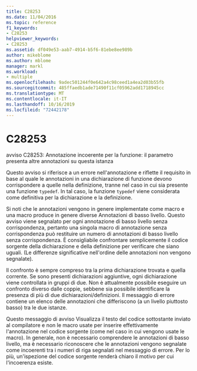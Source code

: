```yaml
---
title: C28253
ms.date: 11/04/2016
ms.topic: reference
f1_keywords:
- C28253
helpviewer_keywords:
- C28253
ms.assetid: df049e53-aab7-4914-b5f6-81ebe8ee989b
author: mikeblome
ms.author: mblome
manager: markl
ms.workload:
- multiple
ms.openlocfilehash: 9adec501244f0e642a4c98ceed1a4ea2d03b55fb
ms.sourcegitcommit: 485ffaedb1ade71490f11cf05962add1718945cc
ms.translationtype: MT
ms.contentlocale: it-IT
ms.lasthandoff: 10/16/2019
ms.locfileid: "72442178"
---
```

# <a name="c28253"></a>C28253
avviso C28253: Annotazione incoerente per la funzione: il parametro presenta altre annotazioni su questa istanza

 Questo avviso si riferisce a un errore nell'annotazione e riflette il requisito in base al quale le annotazioni in una dichiarazione di funzione devono corrispondere a quelle nella definizione, tranne nel caso in cui sia presente una funzione `typedef`. In tal caso, la funzione `typedef` viene considerata come definitiva per la dichiarazione e la definizione.

 Si noti che le annotazioni vengono in genere implementate come macro e una macro produce in genere diverse Annotazioni di basso livello. Questo avviso viene segnalato per ogni annotazione di basso livello senza corrispondenza, pertanto una singola macro di annotazione senza corrispondenza può restituire un numero di annotazioni di basso livello senza corrispondenza. È consigliabile confrontare semplicemente il codice sorgente della dichiarazione e della definizione per verificare che siano uguali. (Le differenze significative nell'ordine delle annotazioni non vengono segnalate).

 Il confronto è sempre compreso tra la prima dichiarazione trovata e quella corrente. Se sono presenti dichiarazioni aggiuntive, ogni dichiarazione viene controllata in gruppi di due. Non è attualmente possibile eseguire un confronto diverso dalle coppie, sebbene sia possibile identificare la presenza di più di due dichiarazioni/definizioni.  Il messaggio di errore contiene un elenco delle annotazioni che differiscono (a un livello piuttosto basso) tra le due istanze.

 Questo messaggio di avviso Visualizza il testo del codice sottostante inviato al compilatore e non le macro usate per inserire effettivamente l'annotazione nel codice sorgente (come nel caso in cui vengono usate le macro). In generale, non è necessario comprendere le annotazioni di basso livello, ma è necessario riconoscere che le annotazioni vengono segnalate come incoerenti tra i numeri di riga segnalati nel messaggio di errore. Per lo più, un'ispezione del codice sorgente renderà chiaro il motivo per cui l'incoerenza esiste.
